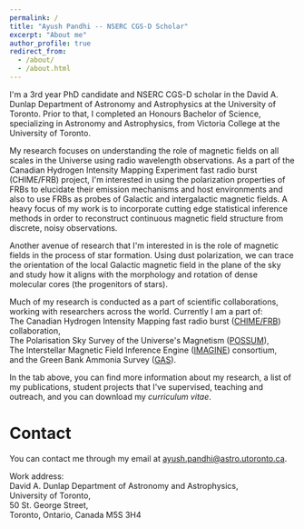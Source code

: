 ```yaml
---
permalink: /
title: "Ayush Pandhi -- NSERC CGS-D Scholar"
excerpt: "About me"
author_profile: true
redirect_from: 
  - /about/
  - /about.html
---
```

I'm a 3rd year PhD candidate and NSERC CGS-D scholar in the David A. Dunlap Department of Astronomy and Astrophysics at the University of Toronto. Prior to that, I completed an Honours Bachelor of Science, specializing in Astronomy and Astrophysics, from Victoria College at the University of Toronto.

My research focuses on understanding the role of magnetic fields on all scales in the Universe using radio wavelength observations. As a part of the Canadian Hydrogen Intensity Mapping Experiment fast radio burst (CHIME/FRB) project, I'm interested in using the polarization properties of FRBs to elucidate their emission mechanisms and host environments and also to use FRBs as probes of Galactic and intergalactic magnetic fields. A heavy focus of my work is to incorporate cutting edge statistical inference methods in order to reconstruct continuous magnetic field structure from discrete, noisy observations.

Another avenue of research that I'm interested in is the role of magnetic fields in the process of star formation. Using dust polarization, we can trace the orientation of the local Galactic magnetic field in the plane of the sky and study how it aligns with the morphology and rotation of dense molecular cores (the progenitors of stars).

Much of my research is conducted as a part of scientific collaborations, working with researchers across the world. Currently I am a part of:<br>The Canadian Hydrogen Intensity Mapping fast radio burst ([CHIME/FRB](https://chime-experiment.ca/en)) collaboration,<br>The Polarisation Sky Survey of the Universe's Magnetism ([POSSUM](https://askap.org/possum/)),<br>The Interstellar Magnetic Field Inference Engine ([IMAGINE](https://www.astro.ru.nl/imagine/)) consortium,<br>and the Green Bank Ammonia Survey ([GAS](https://greenbankobservatory.org/science/gbt-surveys/gas-survey-2/)).

In the tab above, you can find more information about my research, a list of my publications, student projects that I've supervised, teaching and outreach, and you can download my _curriculum vitae_.

Contact
======
You can contact me through my email at [ayush.pandhi@astro.utoronto.ca](mailto:ayush.pandhi@astro.utoronto.ca). 

Work address:<br>David A. Dunlap Department of Astronomy and Astrophysics,<br>University of Toronto,<br>50 St. George Street,<br>Toronto, Ontario, Canada M5S 3H4
